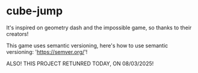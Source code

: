 # cube-jump
It's inspired on geometry dash and the impossible game, so thanks to their creators!

This game uses semantic versioning,
here's how to use semantic versioning: 'https://semver.org/'!

ALSO! THIS PROJECT RETUNRED TODAY, ON 08/03/2025!
